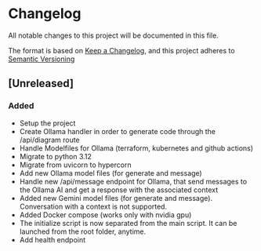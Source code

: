 # Changelog

All notable changes to this project will be documented in this file.

The format is based on [Keep a Changelog](https://keepachangelog.com/en/1.0.0/),
and this project adheres to [Semantic Versioning](https://semver.org/spec/v2.0.0.html)

## [Unreleased]

### Added

 - Setup the project
 - Create Ollama handler in order to generate code through the /api/diagram route
 - Handle Modelfiles for Ollama (terraform, kubernetes and github actions)
 - Migrate to python 3.12
 - Migrate from uvicorn to hypercorn
 - Add new Ollama model files (for generate and message)
 - Handle new /api/message endpoint for Ollama, that send messages to the Ollama AI and get a response with the associated context
 - Added new Gemini model files (for generate and message). Conversation with a context is not supported.
 - Added Docker compose (works only with nvidia gpu)
 - The initialize script is now separated from the main script. It can be launched from the root folder, anytime.
 - Add health endpoint
